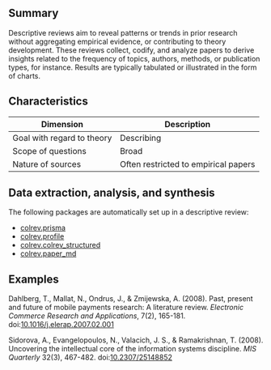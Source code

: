## Summary

Descriptive reviews aim to reveal patterns or trends in prior research without aggregating empirical evidence, or contributing to theory development. These reviews collect, codify, and analyze papers to derive insights related to the frequency of topics, authors, methods, or publication types, for instance. Results are typically tabulated or illustrated in the form of charts.

## Characteristics

| Dimension                  | Description                                    |
|----------------------------|------------------------------------------------|
| Goal with regard to theory | Describing                                     |
| Scope of questions         | Broad                                          |
| Nature of sources          | Often restricted to empirical papers           |

## Data extraction, analysis, and synthesis

The following packages are automatically set up in a descriptive review:

- [colrev.prisma](colrev.prisma.html)
- [colrev.profile](colrev.profile.html)
- [colrev.colrev_structured](colrev.colrev_structured.html)
- [colrev.paper_md](colrev.paper_md.html)

## Examples

Dahlberg, T., Mallat, N., Ondrus, J., & Zmijewska, A. (2008). Past, present and future of mobile payments research: A literature review. *Electronic Commerce Research and Applications*, 7(2), 165-181. doi:[10.1016/j.elerap.2007.02.001](https://doi.org/10.1016/j.elerap.2007.02.001)

Sidorova, A., Evangelopoulos, N., Valacich, J. S., & Ramakrishnan, T. (2008). Uncovering the intellectual core of the information systems discipline. *MIS Quarterly* 32(3), 467-482. doi:[10.2307/25148852](https://doi.org/10.2307/25148852)
